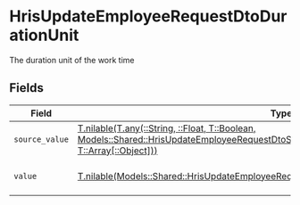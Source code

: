 # HrisUpdateEmployeeRequestDtoDurationUnit

The duration unit of the work time


## Fields

| Field                                                                                                                                                                                                                                  | Type                                                                                                                                                                                                                                   | Required                                                                                                                                                                                                                               | Description                                                                                                                                                                                                                            | Example                                                                                                                                                                                                                                |
| -------------------------------------------------------------------------------------------------------------------------------------------------------------------------------------------------------------------------------------- | -------------------------------------------------------------------------------------------------------------------------------------------------------------------------------------------------------------------------------------- | -------------------------------------------------------------------------------------------------------------------------------------------------------------------------------------------------------------------------------------- | -------------------------------------------------------------------------------------------------------------------------------------------------------------------------------------------------------------------------------------- | -------------------------------------------------------------------------------------------------------------------------------------------------------------------------------------------------------------------------------------- |
| `source_value`                                                                                                                                                                                                                         | [T.nilable(T.any(::String, ::Float, T::Boolean, Models::Shared::HrisUpdateEmployeeRequestDtoSchemasEmploymentWorkTime4, T::Array[::Object]))](../../models/shared/hrisupdateemployeerequestdtoschemasemploymentworktimesourcevalue.md) | :heavy_minus_sign:                                                                                                                                                                                                                     | N/A                                                                                                                                                                                                                                    |                                                                                                                                                                                                                                        |
| `value`                                                                                                                                                                                                                                | [T.nilable(Models::Shared::HrisUpdateEmployeeRequestDtoSchemasEmploymentWorkTimeValue)](../../models/shared/hrisupdateemployeerequestdtoschemasemploymentworktimevalue.md)                                                             | :heavy_minus_sign:                                                                                                                                                                                                                     | The unified value for the period.                                                                                                                                                                                                      | month                                                                                                                                                                                                                                  |
